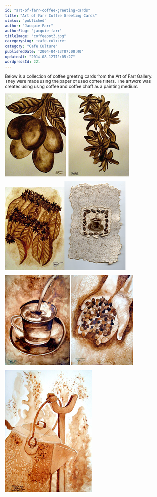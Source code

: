 ```yaml
---
id: "art-of-farr-coffee-greeting-cards"
title: "Art of Farr Coffee Greeting Cards"
status: "published"
author: "Jacquie Farr"
authorSlug: "jacquie-farr"
titleImage: "coffeepot3.jpg"
categorySlug: "cafe-culture"
category: "Cafe Culture"
publishedDate: "2004-04-03T07:00:00"
updatedAt: "2014-08-12T19:05:27"
wordpressId: 221
---
```


Below is a collection of coffee greeting cards from the Art of Farr Gallery. They were made using the paper of used coffee filters. The artwork was created using using coffee and coffee chaff as a painting medium.

![coffee](coff11.jpg)  ![coffee 2](coff2.jpg)

![coffee 3](coff3.jpg)![coffee 4](coffee1.jpg)

![coffee 5](coffee11.jpg) ![coffee beans in hand](coffee13.jpg)

![coffee pot](coffeepot3.jpg)